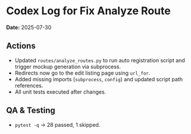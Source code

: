 # Codex Log for Fix Analyze Route

**Date:** 2025-07-30

## Actions
- Updated `routes/analyze_routes.py` to run auto registration script and trigger mockup generation via subprocess.
- Redirects now go to the edit listing page using `url_for`.
- Added missing imports (`subprocess`, `config`) and updated script path references.
- All unit tests executed after changes.

## QA & Testing
- `pytest -q` → 28 passed, 1 skipped.
